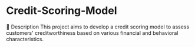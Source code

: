 # Credit-Scoring-Model
📖 Description
This project aims to develop a credit scoring model to assess customers' creditworthiness based on various financial and behavioral characteristics.
